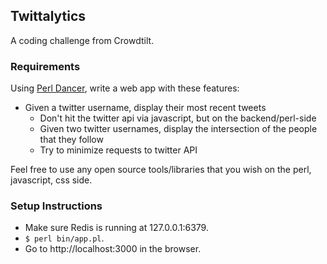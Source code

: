 Twittalytics
---------

A coding challenge from Crowdtilt.

### Requirements

Using [Perl Dancer](http://perldancer.org/,https://metacpan.org/module/Dancer), write a web app with these features:

* Given a twitter username, display their most recent tweets
  * Don't hit the twitter api via javascript, but on the backend/perl-side
  * Given two twitter usernames, display the intersection of the people that they
    follow
  * Try to minimize requests to twitter API

Feel free to use any open source tools/libraries that you wish on the perl, javascript, css side.

### Setup Instructions

* Make sure Redis is running at 127.0.0.1:6379.
* `$ perl bin/app.pl`.
* Go to http://localhost:3000 in the browser.

